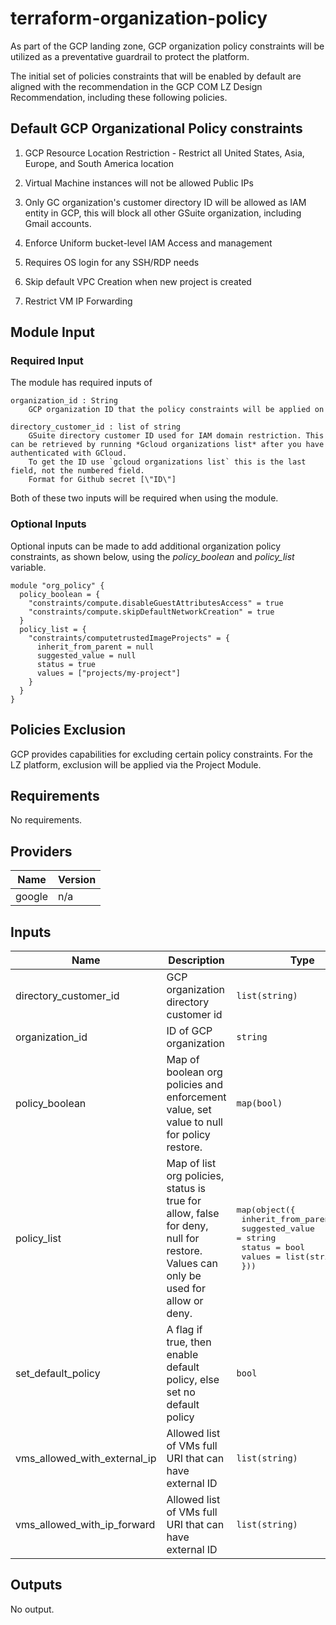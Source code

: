 # terraform-organization-policy

As part of the GCP landing zone, GCP organization policy constraints will be
utilized as a preventative guardrail to protect the platform.

The initial set of policies constraints that will be enabled by default are
aligned with the recommendation in the GCP COM LZ Design Recommendation,
including these following policies.

## Default GCP Organizational Policy constraints

1. GCP Resource Location Restriction - Restrict all United States, Asia, Europe,
   and South America location

1. Virtual Machine instances will not be allowed Public IPs

1. Only GC organization's customer directory ID will be allowed as IAM entity in
   GCP, this will block all other GSuite organization, including Gmail accounts.


1. Enforce Uniform bucket-level IAM Access and management

1. Requires OS login for any SSH/RDP needs

1. Skip default VPC Creation when new project is created

1. Restrict VM IP Forwarding

## Module Input

### Required Input
The module has required inputs of
```
organization_id : String
    GCP organization ID that the policy constraints will be applied on
```
```
directory_customer_id : list of string
    GSuite directory customer ID used for IAM domain restriction. This can be retrieved by running *Gcloud organizations list* after you have authenticated with GCloud.
    To get the ID use `gcloud organizations list` this is the last field, not the numbered field.
    Format for Github secret [\"ID\"]
```
Both of these two inputs will be required when using the module. 

### Optional Inputs

Optional inputs can be made to add additional organization policy constraints,
as shown below, using the *policy_boolean* and *policy_list* variable.

```
module "org_policy" {
  policy_boolean = {
    "constraints/compute.disableGuestAttributesAccess" = true
    "constraints/compute.skipDefaultNetworkCreation" = true
  }
  policy_list = {
    "constraints/computetrustedImageProjects" = {
      inherit_from_parent = null
      suggested_value = null
      status = true
      values = ["projects/my-project"]
    }
  }
}
```

## Policies Exclusion

GCP provides capabilities for excluding certain policy constraints. For the LZ
platform, exclusion will be applied via the Project Module.

<!-- BEGINNING OF PRE-COMMIT-TERRAFORM DOCS HOOK -->
## Requirements

No requirements.

## Providers

| Name | Version |
|------|---------|
| google | n/a |

## Inputs

| Name | Description | Type | Default | Required |
|------|-------------|------|---------|:--------:|
| directory\_customer\_id | GCP organization directory customer id | `list(string)` | n/a | yes |
| organization\_id | ID of GCP organization | `string` | n/a | yes |
| policy\_boolean | Map of boolean org policies and enforcement value, set value to null for policy restore. | `map(bool)` | `{}` | no |
| policy\_list | Map of list org policies, status is true for allow, false for deny, null for restore. Values can only be used for allow or deny. | <pre>map(object({<br>    inherit_from_parent = bool<br>    suggested_value     = string<br>    status              = bool<br>    values              = list(string)<br>  }))</pre> | `{}` | no |
| set\_default\_policy | A flag if true, then enable default policy, else set no default policy | `bool` | `true` | no |
| vms\_allowed\_with\_external\_ip | Allowed list of VMs full URI that can have external ID | `list(string)` | `[]` | no |
| vms\_allowed\_with\_ip\_forward | Allowed list of VMs full URI that can have external ID | `list(string)` | `[]` | no |

## Outputs

No output.

<!-- END OF PRE-COMMIT-TERRAFORM DOCS HOOK -->